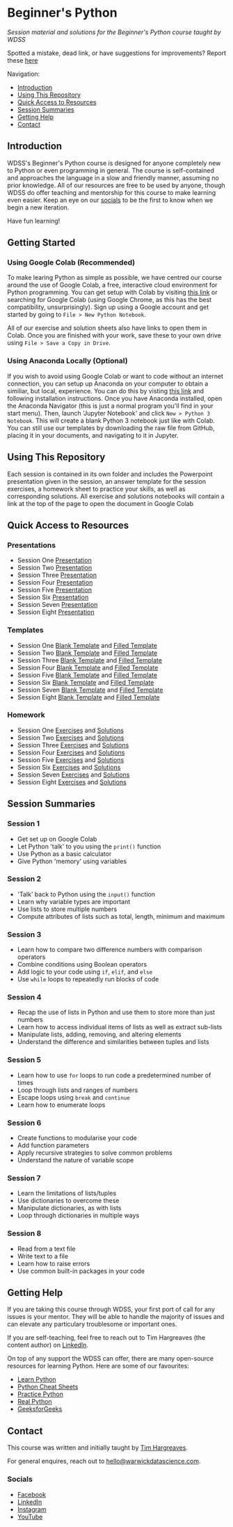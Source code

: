 # Beginner's Python

_Session material and solutions for the Beginner's Python course taught by WDSS_

Spotted a mistake, dead link, or have suggestions for improvements? Report these [here](https://github.com/warwickdatascience/beginners-python/issues/new)

Navigation:

* [Introduction](#introduction)
* [Using This Repository](#using-this-repository)
* [Quick Access to Resources](#quick-access-to-resources)
* [Session Summaries](#session-summaries)
* [Getting Help](#getting-help)
* [Contact](#contact)

## Introduction

WDSS's Beginner's Python course is designed for anyone completely new to Python or even programming in general. The course is self-contained and approaches the language in a slow and friendly manner, assuming no prior knowledge. All of our resources are free to be used by anyone, though WDSS do offer teaching and mentorship for this course to make learning even easier. Keep an eye on our [socials](#socials) to be the first to know when we begin a new iteration.

Have fun learning!

## Getting Started

### Using Google Colab (Recommended)

To make learing Python as simple as possible, we have centred our course around the use of Google Colab, a free, interactive cloud environment for Python programming. You can get setup with Colab by visiting [this link](https://colab.research.google.com/) or searching for Google Colab (using Google Chrome, as this has the best compatibility, unsurprisingly). Sign up using a Google account and get started by going to `File > New Python Notebook`. 

All of our exercise and solution sheets also have links to open them in Colab. Once you are finished with your work, save these to your own drive using `File > Save a Copy in Drive`.

### Using Anaconda Locally (Optional)

If you wish to avoid using Google Colab or want to code without an internet connection, you can setup up Anaconda on your computer to obtain a similiar, but local, experience. You can do this by visting [this link](https://www.anaconda.com/distribution/) and following installation instructions. Once you have Anaconda installed, open the Anaconda Navigator (this is just a normal program you'll find in your start menu). Then, launch 'Jupyter Notebook' and click `New > Python 3 Notebook`. This will create a blank Python 3 notebook just like with Colab. You can still use our templates by downloading the raw file from GitHub, placing it in your documents, and navigating to it in Jupyter.

## Using This Repository

Each session is contained in its own folder and includes the Powerpoint presentation given in the session, an answer template for the session exercises, a homework sheet to practice your skills, as well as corresponding solutions. All exercise and solutions notebooks will contain a link at the top of the page to open the document in Google Colab

## Quick Access to Resources

### Presentations

* Session One [Presentation](https://github.com/warwickdatascience/beginners-python/blob/master/session_one/session_one_presentation.pptx?raw=true)
* Session Two [Presentation](https://github.com/warwickdatascience/beginners-python/blob/master/session_two/session_two_presentation.pptx?raw=true)
* Session Three [Presentation](https://github.com/warwickdatascience/beginners-python/blob/master/session_three/session_three_presentation.pptx?raw=true)
* Session Four [Presentation](https://github.com/warwickdatascience/beginners-python/blob/master/session_four/session_four_presentation.pptx?raw=true)
* Session Five [Presentation](https://github.com/warwickdatascience/beginners-python/blob/master/session_five/session_five_presentation.pptx?raw=true)
* Session Six [Presentation](https://github.com/warwickdatascience/beginners-python/blob/master/session_six/session_six_presentation.pptx?raw=true)
* Session Seven [Presentation](https://github.com/warwickdatascience/beginners-python/blob/master/session_seven/session_seven_presentation.pptx?raw=true)
* Session Eight [Presentation](https://github.com/warwickdatascience/beginners-python/blob/master/session_eight/session_eight_presentation.pptx?raw=true)

### Templates

* Session One [Blank Template](https://github.com/warwickdatascience/beginners-python/blob/master/session_one/session_one_blank_template.ipynb) and [Filled Template](https://github.com/warwickdatascience/beginners-python/blob/master/session_one/session_one_filled_template.ipynb)
* Session Two [Blank Template](https://github.com/warwickdatascience/beginners-python/blob/master/session_two/session_two_blank_template.ipynb) and [Filled Template](https://github.com/warwickdatascience/beginners-python/blob/master/session_two/session_two_filled_template.ipynb)
* Session Three [Blank Template](https://github.com/warwickdatascience/beginners-python/blob/master/session_three/session_three_blank_template.ipynb) and [Filled Template](https://github.com/warwickdatascience/beginners-python/blob/master/session_three/session_three_filled_template.ipynb)
* Session Four [Blank Template](https://github.com/warwickdatascience/beginners-python/blob/master/session_four/session_four_blank_template.ipynb) and [Filled Template](https://github.com/warwickdatascience/beginners-python/blob/master/session_four/session_four_filled_template.ipynb)
* Session Five [Blank Template](https://github.com/warwickdatascience/beginners-python/blob/master/session_five/session_five_blank_template.ipynb) and [Filled Template](https://github.com/warwickdatascience/beginners-python/blob/master/session_five/session_five_filled_template.ipynb)
* Session Six [Blank Template](https://github.com/warwickdatascience/beginners-python/blob/master/session_six/session_six_blank_template.ipynb) and [Filled Template](https://github.com/warwickdatascience/beginners-python/blob/master/session_six/session_six_filled_template.ipynb)
* Session Seven [Blank Template](https://github.com/warwickdatascience/beginners-python/blob/master/session_seven/session_seven_blank_template.ipynb) and [Filled Template](https://github.com/warwickdatascience/beginners-python/blob/master/session_seven/session_seven_filled_template.ipynb)
* Session Eight [Blank Template](https://github.com/warwickdatascience/beginners-python/blob/master/session_eight/session_eight_blank_template.ipynb) and [Filled Template](https://github.com/warwickdatascience/beginners-python/blob/master/session_eight/session_eight_filled_template.ipynb)

### Homework

* Session One [Exercises](https://github.com/warwickdatascience/beginners-python/blob/master/session_one/session_one_exercises.ipynb) and [Solutions](https://github.com/warwickdatascience/beginners-python/blob/master/session_one/session_one_solutions.ipynb)
* Session Two [Exercises](https://github.com/warwickdatascience/beginners-python/blob/master/session_two/session_two_exercises.ipynb) and [Solutions](https://github.com/warwickdatascience/beginners-python/blob/master/session_two/session_two_solutions.ipynb)
* Session Three [Exercises](https://github.com/warwickdatascience/beginners-python/blob/master/session_three/session_three_exercises.ipynb) and [Solutions](https://github.com/warwickdatascience/beginners-python/blob/master/session_three/session_three_solutions.ipynb)
* Session Four [Exercises](https://github.com/warwickdatascience/beginners-python/blob/master/session_four/session_four_exercises.ipynb) and [Solutions](https://github.com/warwickdatascience/beginners-python/blob/master/session_four/session_four_solutions.ipynb)
* Session Five [Exercises](https://github.com/warwickdatascience/beginners-python/blob/master/session_five/session_five_exercises.ipynb) and [Solutions](https://github.com/warwickdatascience/beginners-python/blob/master/session_five/session_five_solutions.ipynb)
* Session Six [Exercises](https://github.com/warwickdatascience/beginners-python/blob/master/session_six/session_six_exercises.ipynb) and [Solutions](https://github.com/warwickdatascience/beginners-python/blob/master/session_six/session_six_solutions.ipynb)
* Session Seven [Exercises](https://github.com/warwickdatascience/beginners-python/blob/master/session_seven/session_seven_exercises.ipynb) and [Solutions](https://github.com/warwickdatascience/beginners-python/blob/master/session_seven/session_seven_solutions.ipynb)
* Session Eight [Exercises](https://github.com/warwickdatascience/beginners-python/blob/master/session_eight/session_eight_exercises.ipynb) and [Solutions](https://github.com/warwickdatascience/beginners-python/blob/master/session_eight/session_eight_solutions.ipynb)

## Session Summaries

### Session 1

* Get set up on Google Colab
* Let Python 'talk' to you using the `print()` function
* Use Python as a basic calculator
* Give Python 'memory' using variables

### Session 2

* 'Talk' back to Python using the `input()` function
* Learn why variable types are important
* Use lists to store multiple numbers
* Compute attributes of lists such as total, length, minimum and maximum

### Session 3

* Learn how to compare two difference numbers with comparison operators
* Combine conditions using Boolean operators
* Add logic to your code using `if`, `elif`, and `else`
* Use `while` loops to repeatedly run blocks of code

### Session 4

* Recap the use of lists in Python and use them to store more than just numbers
* Learn how to access individual items of lists as well as extract sub-lists
* Manipulate lists, adding, removing, and altering elements
* Understand the difference and similarities between tuples and lists

### Session 5

* Learn how to use `for` loops to run code a predetermined number of times
* Loop through lists and ranges of numbers
* Escape loops using `break` and `continue`
* Learn how to enumerate loops

### Session 6

* Create functions to modularise your code
* Add function parameters
* Apply recursive strategies to solve common problems
* Understand the nature of variable scope

### Session 7

* Learn the limitations of lists/tuples
* Use dictionaries to overcome these
* Manipulate dictionaries, as with lists
* Loop through dictionaries in multiple ways

### Session 8

* Read from a text file
* Write text to a file
* Learn how to raise errors
* Use common built-in packages in your code

## Getting Help

If you are taking this course through WDSS, your first port of call for any issues is your mentor. They will be able to handle the majority of issues and can elevate any particulary troublesome or important ones.

If you are self-teaching, feel free to reach out to Tim Hargreaves (the content author) on [LinkedIn](https://www.linkedin.com/in/tim-hargreaves/).

On top of any support the WDSS can offer, there are many open-source resources for learning Python. Here are some of our favourites:

* [Learn Python](https://www.learnpython.org/)
* [Python Cheat Sheets](https://ehmatthes.github.io/pcc/cheatsheets/README.html)
* [Practice Python](https://www.practicepython.org/)
* [Real Python](https://realpython.com/start-here/)
* [GeeksforGeeks](https://www.geeksforgeeks.org/python-programming-language/)

## Contact

This course was written and initially taught by [Tim Hargreaves](https://www.linkedin.com/in/tim-hargreaves/). 

For general enquires, reach out to hello@warwickdatascience.com.

### Socials

* [Facebook](https://rebrand.ly/wdss-facebook)
* [LinkedIn](https://rebrand.ly/wdss-linkedin)
* [Instagram](https://rebrand.ly/wdss-instagram)
* [YouTube](https://rebrand.ly/wdss-youtube)
